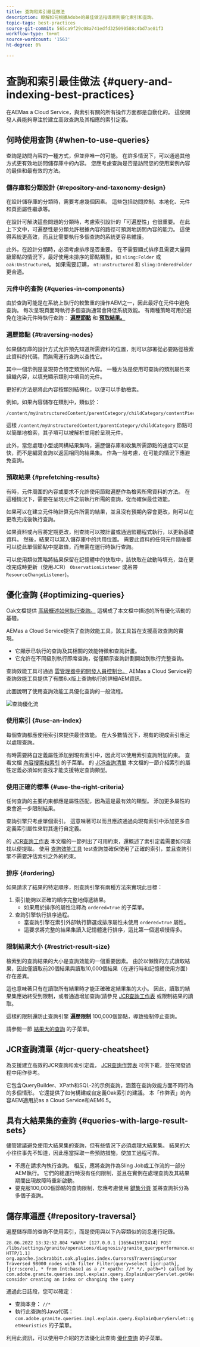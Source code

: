 ```yaml
---
title: 查詢和索引最佳做法
description: 瞭解如何根據Adobe的最佳做法指導原則優化索引和查詢。
topic-tags: best-practices
source-git-commit: 565ca9f29c08a741edfd325090588c4bd7ae81f3
workflow-type: tm+mt
source-wordcount: '1563'
ht-degree: 0%

---
```



# 查詢和索引最佳做法 {#query-and-indexing-best-practices}

在AEMas a Cloud Service，與索引有關的所有操作方面都是自動化的。 這使開發人員能夠專注於建立高效查詢及其相應的索引定義。

## 何時使用查詢 {#when-to-use-queries}

查詢是訪問內容的一種方式，但並非唯一的可能。 在許多情況下，可以通過其他方式更有效地訪問儲存庫中的內容。 您應考慮查詢是否是訪問您的使用案例內容的最佳和最有效的方法。

### 儲存庫和分類設計 {#repository-and-taxonomy-design}

在設計儲存庫的分類時，需要考慮幾個因素。 這些包括訪問控制、本地化、元件和頁面屬性繼承等。

在設計可解決這些問題的分類時，考慮索引設計的「可遍歷性」也很重要。 在此上下文中，可遍歷性是分類允許根據內容的路徑可預測地訪問內容的能力。 這使得系統更高效，而且比需要執行多個查詢的系統更容易維護。

此外，在設計分類時，必須考慮排序是否重要。 在不需要顯式排序且需要大量同級節點的情況下，最好使用未排序的節點類型，如 `sling:Folder` 或 `oak:Unstructured`。 如果需要訂購， `nt:unstructured` 和 `sling:OrderedFolder` 更合適。

### 元件中的查詢 {#queries-in-components}

由於查詢可能是在系統上執行的較繁重的操作AEM之一，因此最好在元件中避免查詢。 每次呈現頁面時執行多個查詢通常會降低系統效能。 有兩種策略可用於避免在渲染元件時執行查詢： **[遍歷節點](#traversing-nodes)** 和 **[預取結果。](#prefetching-results)**

### 遍歷節點 {#traversing-nodes}

如果儲存庫的設計方式允許預先知道所需資料的位置，則可以部署從必要路徑檢索此資料的代碼，而無需運行查詢以查找它。

其中一個示例是呈現符合特定類別的內容。 一種方法是使用可查詢的類別屬性來組織內容，以填充顯示類別中項目的元件。

更好的方法是將此內容按類別結構化，以便可以手動檢索。

例如，如果內容儲存在類別中，類似於：

```xml
/content/myUnstructuredContent/parentCategory/childCategory/contentPiece
```

這樣 `/content/myUnstructuredContent/parentCategory/childCategory` 節點可以簡單地檢索，其子項可以被解析並用於呈現元件。

此外，當您處理小型或同構結果集時，遍歷儲存庫和收集所需節點的速度可以更快，而不是編寫查詢以返回相同的結果集。 作為一般考慮，在可能的情況下應避免查詢。

### 預取結果 {#prefetching-results}

有時，元件周圍的內容或要求不允許使用節點遍歷作為檢索所需資料的方法。 在這種情況下，需要在呈現元件之前執行所需的查詢，從而確保最佳效能。

如果可以在建立元件時計算元件所需的結果，並且沒有預期內容會更改，則可以在更改完成後執行查詢。

如果資料或內容將定期更改，則查詢可以按計畫或通過監聽程式執行，以更新基礎資料。 然後，結果可以寫入儲存庫中的共用位置。 需要此資料的任何元件隨後都可以從此單個節點中提取值，而無需在運行時執行查詢。

可以使用類似策略將結果保留在記憶體中的快取中，該快取在啟動時填充，並在更改完成時更新（使用JCR） `ObservationListener` 或吊帶 `ResourceChangeListener`)。

## 優化查詢 {#optimizing-queries}

Oak文檔提供 [高級概述如何執行查詢。](https://jackrabbit.apache.org/oak/docs/query/query-engine.html#query-processing) 這構成了本文檔中描述的所有優化活動的基礎。

AEMas a Cloud Service提供了查詢效能工具，該工具旨在支援高效查詢的實現。

* 它顯示已執行的查詢及其相關的效能特徵和查詢計畫。
* 它允許在不同級別執行即席查詢，從僅顯示查詢計劃開始到執行完整查詢。

查詢效能工具可通過 [雲管理器中的開發人員控制台。](https://experienceleague.adobe.com/docs/experience-manager-learn/cloud-service/debugging/debugging-aem-as-a-cloud-service/developer-console.html#queries) AEMas a Cloud Service的查詢效能工具提供了有關6.x版上查詢執行的詳細AEM資訊。

此圖說明了使用查詢效能工具優化查詢的一般流程。

![查詢優化流](assets/query-optimization-flow.png)

### 使用索引 {#use-an-index}

每個查詢都應使用索引來提供最佳效能。 在大多數情況下，現有的現成索引應足以處理查詢。

有時需要將自定義屬性添加到現有索引中，因此可以使用索引查詢附加約束。 查看文檔 [內容搜索和索引](/help/operations/indexing.md#changing-an-index) 的子菜單。 的 [JCR查詢清單](#jcr-query-cheatsheet) 本文檔的一節介紹索引的屬性定義必須如何查找才能支援特定查詢類型。

### 使用正確的標準 {#use-the-right-criteria}

任何查詢的主要約束都應是屬性匹配，因為這是最有效的類型。 添加更多屬性約束會進一步限制結果。

查詢引擎只考慮單個索引。 這意味著可以而且應該通過向現有索引中添加更多自定義索引屬性來對其進行自定義。

的 [JCR查詢工作表](#jcr-query-cheatsheet) 本文檔的一節列出了可用約束，還概述了索引定義需要如何查找以便提取。 使用 [查詢效能工具](#query-performance-tool) test查詢並確保使用了正確的索引，並且查詢引擎不需要評估索引之外的約束。

### 排序 {#ordering}

如果請求了結果的特定順序，則查詢引擎有兩種方法來實現此目標：

1. 索引能夠以正確的順序完整地傳遞結果。
   * 如果用於排序的屬性注釋為 `ordered=true` 的子菜單。
1. 查詢引擎執行排序過程。
   * 當查詢引擎在索引外部執行篩選或排序屬性未使用 `ordered=true` 屬性。
   * 這要求將完整的結果集讀入記憶體進行排序，這比第一個選項慢得多。

### 限制結果大小 {#restrict-result-size}

檢索到的查詢結果的大小是查詢效能的一個重要因素。 由於以懶惰的方式讀取結果，因此僅讀取前20個結果與讀取10,000個結果（在運行時和記憶體使用方面）存在差異。

這也意味著只有在讀取所有結果時才能正確確定結果集的大小。 因此，讀取的結果集應始終受到限制，或者通過增加查詢(請參見 [JCR查詢工作表](#jcr-query-cheatsheet) 或限制結果的讀取。

這樣的限制還防止查詢引擎 **遍歷限制** 100,000個節點，導致強制停止查詢。

請參閱一節 [結果大的查詢](#queries-with-large-result-sets) 的子菜單。

## JCR查詢清單 {#jcr-query-cheatsheet}

為支援建立高效的JCR查詢和索引定義， [JCR查詢作弊表](https://experienceleague.adobe.com/docs/experience-manager-65/deploying/practices/best-practices-for-queries-and-indexing.html#jcrquerycheatsheet) 可供下載，並在開發過程中用作參考。

它包含QueryBuilder、XPath和SQL-2的示例查詢，涵蓋在查詢效能方面不同行為的多個情形。 它還提供了如何構建或自定義Oak索引的建議。 本「作弊表」的內容AEM適用於as a Cloud Service和AEM6.5。

## 具有大結果集的查詢 {#queries-with-large-result-sets}

儘管建議避免使用大結果集的查詢，但有些情況下必須處理大結果集。 結果的大小往往事先不知道，因此應當採取一些預防措施，使加工過程可靠。

* 不應在請求內執行查詢。 相反，應將查詢作為Sling Job或工作流的一部分AEM執行。 它們的總運行時沒有任何限制，並且在實例在處理查詢及其結果期間出現故障時重新啟動。
* 要克服100,000個節點的查詢限制，您應考慮使用 [鍵集分頁](https://jackrabbit.apache.org/oak/docs/query/query-engine.html#Keyset_Pagination) 並將查詢拆分為多個子查詢。

## 儲存庫遍歷 {#repository-traversal}

遍歷儲存庫的查詢不使用索引，而是使用與以下內容類似的消息進行記錄。

```text
28.06.2022 13:32:52.804 *WARN* [127.0.0.1 [1656415972414] POST /libs/settings/granite/operations/diagnosis/granite_queryperformance.explain.json HTTP/1.1] org.apache.jackrabbit.oak.plugins.index.Cursors$TraversingCursor Traversed 98000 nodes with filter Filter(query=select [jcr:path], [jcr:score], * from [nt:base] as a /* xpath: //* */, path=*) called by com.adobe.granite.queries.impl.explain.query.ExplainQueryServlet.getHeuristics; consider creating an index or changing the query
```

通過此日誌段，您可以確定：

* 查詢本身： `//*`
* 執行此查詢的Java代碼： `com.adobe.granite.queries.impl.explain.query.ExplainQueryServlet::getHeuristics` 的子菜單。

利用此資訊，可以使用中介紹的方法優化此查詢 [優化查詢](#optimizing-queries) 的子菜單。
